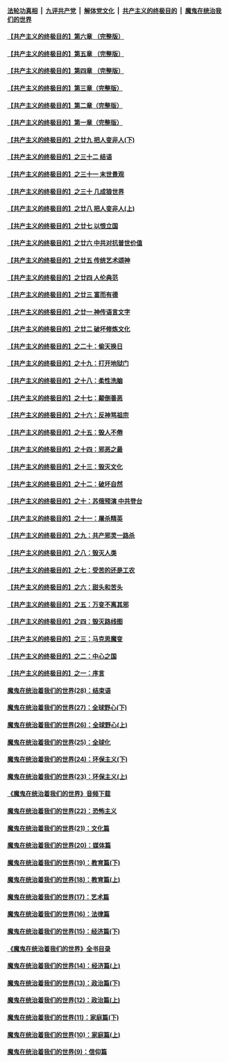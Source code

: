 ####  [法轮功真相](../../../../basic/blob/master/README.md?t=05071431) &nbsp;|&nbsp; [九评共产党](../../../../9ping.md/blob/master/README.md?t=05071431) &nbsp;|&nbsp; [解体党文化](../../../../jtdwh.md/blob/master/README.md?t=05071431)  &nbsp;|&nbsp; [共产主义的终极目的](../../../../gczydzjmd.md/blob/master/README.md?t=05071431) &nbsp;|&nbsp; [魔鬼在统治我们的世界](../../../../mgztzwmdsj.md/blob/master/README.md?t=05071431) 

#### [【共产主义的终极目的】第六章 （完整版）](../pages/nsc422/n11428913.md?t=05071431) 

#### [【共产主义的终极目的】第五章 （完整版）](../pages/nsc422/n11428912.md?t=05071431) 

#### [【共产主义的终极目的】第四章 （完整版）](../pages/nsc422/n11428907.md?t=05071431) 

#### [【共产主义的终极目的】第三章（完整版）](../pages/nsc422/n11428848.md?t=05071431) 

#### [【共产主义的终极目的】第二章（完整版）](../pages/nsc422/n11428831.md?t=05071431) 

#### [【共产主义的终极目的】第一章（完整版）](../pages/nsc422/n11417651.md?t=05071431) 

#### [【共产主义的终极目的】之廿九 把人变非人(下)](../pages/nsc422/n11344140.md?t=05071431) 

#### [【共产主义的终极目的】之三十二 结语](../pages/nsc422/n11360535.md?t=05071431) 

#### [【共产主义的终极目的】之三十一 末世景观](../pages/nsc422/n11351129.md?t=05071431) 

#### [【共产主义的终极目的】之三十 几成狼世界](../pages/nsc422/n11348280.md?t=05071431) 

#### [【共产主义的终极目的】之廿八 把人变非人(上)](../pages/nsc422/n11340492.md?t=05071431) 

#### [【共产主义的终极目的】之廿七 以恨立国](../pages/nsc422/n11336944.md?t=05071431) 

#### [【共产主义的终极目的】之廿六 中共对抗普世价值](../pages/nsc422/n11324785.md?t=05071431) 

#### [【共产主义的终极目的】之廿五 传统艺术颂神](../pages/nsc422/n11296396.md?t=05071431) 

#### [【共产主义的终极目的】之廿四 人伦典范](../pages/nsc422/n11296397.md?t=05071431) 

#### [【共产主义的终极目的】之廿三 富而有德](../pages/nsc422/n11283598.md?t=05071431) 

#### [【共产主义的终极目的】之廿一 神传语言文字](../pages/nsc422/n11263265.md?t=05071431) 

#### [【共产主义的终极目的】之廿二 破坏修炼文化](../pages/nsc422/n11245728.md?t=05071431) 

#### [【共产主义的终极目的】之二十：偷天换日](../pages/nsc422/n11238846.md?t=05071431) 

#### [【共产主义的终极目的】之十九：打开地狱门](../pages/nsc422/n11206376.md?t=05071431) 

#### [【共产主义的终极目的】之十八：柔性洗脑](../pages/nsc422/n11199994.md?t=05071431) 

#### [【共产主义的终极目的】之十七：颠倒善恶](../pages/nsc422/n11179782.md?t=05071431) 

#### [【共产主义的终极目的】之十六：反神骂祖宗](../pages/nsc422/n11166798.md?t=05071431) 

#### [【共产主义的终极目的】之十五：毁人不倦](../pages/nsc422/n11166792.md?t=05071431) 

#### [【共产主义的终极目的】之十四：邪恶之最](../pages/nsc422/n11150249.md?t=05071431) 

#### [【共产主义的终极目的】之十三：毁灭文化](../pages/nsc422/n11135227.md?t=05071431) 

#### [【共产主义的终极目的】之十二：破坏自然](../pages/nsc422/n11135214.md?t=05071431) 

#### [【共产主义的终极目的】之十：苏俄预演 中共登台](../pages/nsc422/n11118424.md?t=05071431) 

#### [【共产主义的终极目的】之十一：屠杀精英](../pages/nsc422/n11118442.md?t=05071431) 

#### [【共产主义的终极目的】之九：共产邪灵一路杀](../pages/nsc422/n11114139.md?t=05071431) 

#### [【共产主义的终极目的】之八：毁灭人类](../pages/nsc422/n11108503.md?t=05071431) 

#### [【共产主义的终极目的】之七：受苦的还是工农](../pages/nsc422/n11101809.md?t=05071431) 

#### [【共产主义的终极目的】之六：甜头和苦头](../pages/nsc422/n11096971.md?t=05071431) 

#### [【共产主义的终极目的】之五：万变不离其邪](../pages/nsc422/n11091285.md?t=05071431) 

#### [【共产主义的终极目的】之四：毁灭路线图](../pages/nsc422/n11086284.md?t=05071431) 

#### [【共产主义的终极目的】之三：马克思魔变](../pages/nsc422/n11061941.md?t=05071431) 

#### [【共产主义的终极目的】之二：中心之国](../pages/nsc422/n11047728.md?t=05071431) 

#### [【共产主义的终极目的】之一：序言](../pages/nsc422/n11086077.md?t=05071431) 

#### [魔鬼在统治着我们的世界(28)：结束语](../pages/nsc422/n10936246.md?t=05071431) 

#### [魔鬼在统治着我们的世界(27)：全球野心(下)](../pages/nsc422/n10928319.md?t=05071431) 

#### [魔鬼在统治着我们的世界(26)：全球野心(上)](../pages/nsc422/n10900318.md?t=05071431) 

#### [魔鬼在统治着我们的世界(25)：全球化](../pages/nsc422/n10788205.md?t=05071431) 

#### [魔鬼在统治着我们的世界(24)：环保主义(下)](../pages/nsc422/n10695307.md?t=05071431) 

#### [魔鬼在统治着我们的世界(23)：环保主义(上)](../pages/nsc422/n10688613.md?t=05071431) 

#### [《魔鬼在统治着我们的世界》音频下载](../pages/nsc422/n10635553.md?t=05071431) 

#### [魔鬼在统治着我们的世界(22)：恐怖主义](../pages/nsc422/n10614727.md?t=05071431) 

#### [魔鬼在统治着我们的世界(21)：文化篇](../pages/nsc422/n10597706.md?t=05071431) 

#### [魔鬼在统治着我们的世界(20)：媒体篇](../pages/nsc422/n10586579.md?t=05071431) 

#### [魔鬼在统治着我们的世界(19)：教育篇(下)](../pages/nsc422/n10564808.md?t=05071431) 

#### [魔鬼在统治着我们的世界(18)：教育篇(上)](../pages/nsc422/n10526970.md?t=05071431) 

#### [魔鬼在统治着我们的世界(17)：艺术篇](../pages/nsc422/n10499093.md?t=05071431) 

#### [魔鬼在统治着我们的世界(16)：法律篇](../pages/nsc422/n10485969.md?t=05071431) 

#### [魔鬼在统治着我们的世界(15)：经济篇(下)](../pages/nsc422/n10469975.md?t=05071431) 

#### [《魔鬼在统治着我们的世界》全书目录](../pages/nsc422/n10464261.md?t=05071431) 

#### [魔鬼在统治着我们的世界(14)：经济篇(上)](../pages/nsc422/n10457370.md?t=05071431) 

#### [魔鬼在统治着我们的世界(13)：政治篇(下)](../pages/nsc422/n10448270.md?t=05071431) 

#### [魔鬼在统治着我们的世界(12)：政治篇(上)](../pages/nsc422/n10444576.md?t=05071431) 

#### [魔鬼在统治着我们的世界(11)：家庭篇(下)](../pages/nsc422/n10440961.md?t=05071431) 

#### [魔鬼在统治着我们的世界(10)：家庭篇(上)](../pages/nsc422/n10435448.md?t=05071431) 

#### [魔鬼在统治着我们的世界(9)：信仰篇](../pages/nsc422/n10432159.md?t=05071431) 

